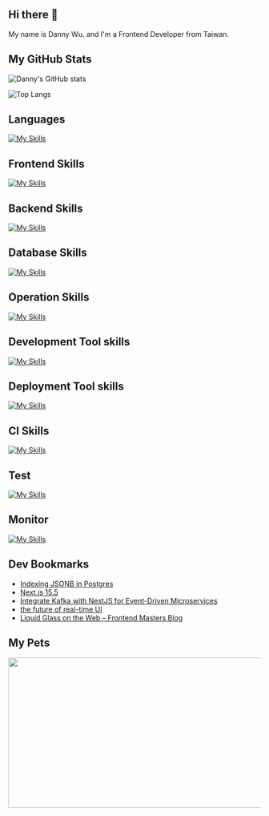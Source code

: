 
## Hi there 👋
My name is Danny Wu. and I'm a Frontend Developer from Taiwan.

## My GitHub Stats
![Danny's GitHub stats](https://github-readme-stats.vercel.app/api?username=danny101201&show_icons=true&count_private=true&theme=react)

![Top Langs](https://github-readme-stats.vercel.app/api/top-langs/?username=danny101201&layout=compact&theme=react)


## Languages
[![My Skills](https://skillicons.dev/icons?i=js,html,css,ts,react,nodejs)](https://skillicons.dev)

## Frontend Skills

[![My Skills](https://skillicons.dev/icons?i=react,materialui,tailwind,sass,redux,vite,nextjs)](https://skillicons.dev)

## Backend Skills

[![My Skills](https://skillicons.dev/icons?i=express,nodejs,graphql,nestjs)](https://skillicons.dev)

## Database Skills

[![My Skills](https://skillicons.dev/icons?i=mongodb,redis,mysql,postgres,prisma)](https://skillicons.dev)

## Operation Skills

[![My Skills](https://skillicons.dev/icons?i=docker,git,githubactions,linux,vim,nginx)](https://skillicons.dev)

## Development Tool skills

[![My Skills](https://skillicons.dev/icons?i=github,git,vscode,webpack)](https://skillicons.dev)

## Deployment Tool skills

[![My Skills](https://skillicons.dev/icons?i=vercel,netlify)](https://skillicons.dev)


## CI Skills

[![My Skills](https://skillicons.dev/icons?i=gitlab,azure)](https://skillicons.dev)

## Test

[![My Skills](https://skillicons.dev/icons?i=jest,vitest)](https://skillicons.dev)

## Monitor

[![My Skills](https://skillicons.dev/icons?i=sentry)](https://skillicons.dev)



## Dev Bookmarks
<!-- daily.dev BOOKMARKS:START -->
- [Indexing JSONB in Postgres](https://app.daily.dev/posts/FNTW8lUQu?utm_source=rss&utm_medium=bookmarks&utm_campaign=NRtczkLiNqtGyKkglwy1k)
- [Next.js 15.5](https://app.daily.dev/posts/Yt2KiNNby?utm_source=rss&utm_medium=bookmarks&utm_campaign=NRtczkLiNqtGyKkglwy1k)
- [Integrate Kafka with NestJS for Event-Driven Microservices](https://app.daily.dev/posts/C1UhWWG6Q?utm_source=rss&utm_medium=bookmarks&utm_campaign=NRtczkLiNqtGyKkglwy1k)
- [the future of real-time UI](https://app.daily.dev/posts/ZKTX9CJSv?utm_source=rss&utm_medium=bookmarks&utm_campaign=NRtczkLiNqtGyKkglwy1k)
- [Liquid Glass on the Web – Frontend Masters Blog](https://app.daily.dev/posts/YLBrjGz30?utm_source=rss&utm_medium=bookmarks&utm_campaign=NRtczkLiNqtGyKkglwy1k)
<!-- daily.dev BOOKMARKS:END -->

## My Pets

<a href="https://github.com/devxb/gitanimals">
<img
  src="https://render.gitanimals.org/farms/Danny101201"
  width="600"
  height="300"
/>
</a>

